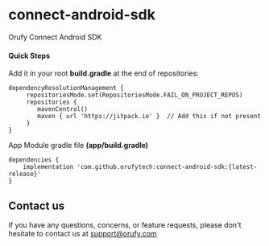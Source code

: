# connect-android-sdk
Orufy Connect Android SDK

#### Quick Steps
Add it in your root **build.gradle** at the end of repositories:
```
dependencyResolutionManagement {
     repositoriesMode.set(RepositoriesMode.FAIL_ON_PROJECT_REPOS)
     repositories {
    	mavenCentral()
    	maven { url 'https://jitpack.io' }  // Add this if not present
     }
}
```
App Module gradle file **(app/build.gradle)**
```
dependencies {
    implementation 'com.github.orufytech:connect-android-sdk:{latest-release}'
}
```
## Contact us
If you have any questions, concerns, or feature requests, please don't hesitate to contact us at support@orufy.com
